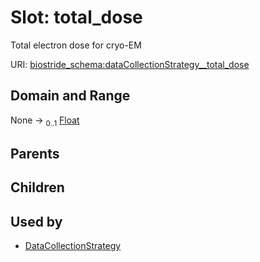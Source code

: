 
# Slot: total_dose

Total electron dose for cryo-EM

URI: [biostride_schema:dataCollectionStrategy__total_dose](https://w3id.org/biostride/schema/dataCollectionStrategy__total_dose)


## Domain and Range

None &#8594;  <sub>0..1</sub> [Float](types/Float.md)

## Parents


## Children


## Used by

 * [DataCollectionStrategy](DataCollectionStrategy.md)
